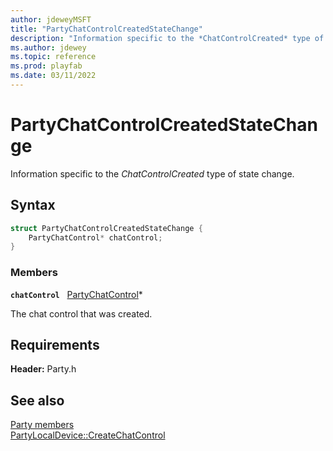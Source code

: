 ```yaml
---
author: jdeweyMSFT
title: "PartyChatControlCreatedStateChange"
description: "Information specific to the *ChatControlCreated* type of state change."
ms.author: jdewey
ms.topic: reference
ms.prod: playfab
ms.date: 03/11/2022
---
```


# PartyChatControlCreatedStateChange  

Information specific to the *ChatControlCreated* type of state change.  

## Syntax  
  
```cpp
struct PartyChatControlCreatedStateChange {  
    PartyChatControl* chatControl;  
}  
```
  
### Members  
  
**`chatControl`** &nbsp; [PartyChatControl](../classes/PartyChatControl/partychatcontrol.md)*  
  
The chat control that was created.
  
  
## Requirements  
  
**Header:** Party.h
  
## See also  
[Party members](../party_members.md)  
[PartyLocalDevice::CreateChatControl](../classes/PartyLocalDevice/methods/partylocaldevice_createchatcontrol.md)
  
  
